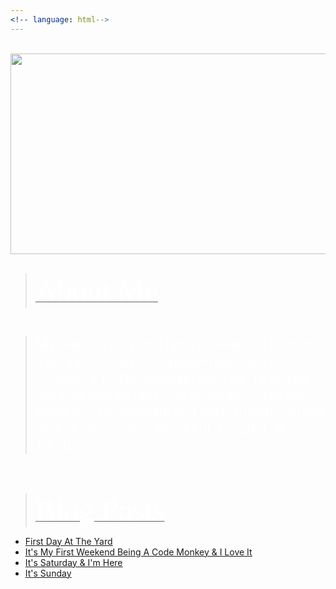 ```yaml
---
<!-- language: html-->
---
```

<br>
<center><a href="http://www.twitter.com/allyhinton"><img src="https://xx-nova-xx_github_io-c9-xxnovaxx.c9.io//images/NovaBlogHeaderImageCustomized.jpg" width="1200" height="321"></a></center></blockquote>
<body background="http://xx-nova-xx_github_io-c9-xxnovaxx.c9.io/images/black-gradient-background.jpg">
</body>

<br>

<blockquote><u><font size ="14" color="white" face="Graphite STD">About Me</font></u></blockquote>

<br>

<blockquote><font size="5" color="white" face="Graphite STD">My name is Ally and I'm a student at The Iron Yard's first front end engineering class in Orlando, FL. The program goes for 12 weeks and will beat us into web developers. I'm one week into the program and have already learned tons of information about Git, Cloud 9, & Jekyll.</font></blockquote>
<br>
<br>
<blockquote><u><font size="14" color="white" face="Graphite STD">Blog Posts</font></blockquote>


 - [First Day At The Yard](/2014/09/22/FirstDayAtTheYard.html)
 - [It's My First Weekend Being A Code Monkey & I Love It](/2014/09/27/FifthDayAtTheYard.html)
 - [It's Saturday & I'm Here](/2014/09/28/SixthDayAtTheYard.html)
 - [It's Sunday]()
 
 
